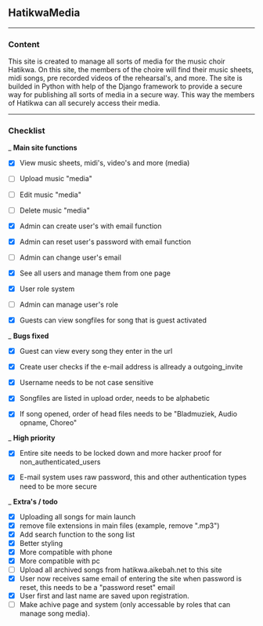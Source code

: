 ## HatikwaMedia

---

### Content
This site is created to manage all sorts of media for the music choir Hatikwa. On this site, the members of the choire
will find their music sheets, midi songs, pre recorded videos of the rehearsal's, and more. The site is builded in 
Python with help of the Django framework to provide a secure way for publishing all sorts of media in a secure way. This
way the members of Hatikwa can all securely access their media.

---

### Checklist
_
**Main site functions**
- [x] View music sheets, midi's, video's and more (media)
- [ ] Upload music "media"
- [ ] Edit music "media"
- [ ] Delete music "media"
- [x] Admin can create user's with email function
- [x] Admin can reset user's password with email function
- [ ] Admin can change user's email
- [x] See all users and manage them from one page
- [x] User role system
- [ ] Admin can manage user's role
- [x] Guests can view songfiles for song that is guest activated


_
**Bugs fixed**
- [x] Guest can view every song they enter in the url
- [x] Create user checks if the e-mail address is allready a outgoing_invite
- [x] Username needs to be not case sensitive
- [x] Songfiles are listed in upload order, needs to be alphabetic
- [x] If song opened, order of head files needs to be "Bladmuziek, Audio opname, Choreo"


_
**High priority**
- [x] Entire site needs to be locked down and more hacker proof for non_authenticated_users
- [x] E-mail system uses raw password, this and other authentication types need to be more secure


_
**Extra's / todo**
- [x] Uploading all songs for main launch
- [x] remove file extensions in main files (example, remove ".mp3")
- [x] Add search function to the song list
- [x] Better styling
- [x] More compatible with phone
- [x] More compatible with pc
- [ ] Upload all archived songs from hatikwa.aikebah.net to this site
- [x] User now receives same email of entering the site when password is reset, this needs to be a "password reset" email
- [x] User first and last name are saved upon registration.
- [ ] Make achive page and system (only accessable by roles that can manage song media).